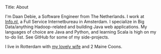 Title: About

I'm Daan Debie, a Software Engineer from The Netherlands. I work at [Info.nl](http://info.nl), a Full Service Internetbureau in Amsterdam. I specialize in Big Data/anything Hadoop-related and building Java web applications. My languages of choice are Java and Python, and learning Scala is high on my to-do list. See GitHub for some of my side-projects.

I live in Rotterdam with [my lovely wife](http://allthingspretty.nl) and 2 Maine Coons.
